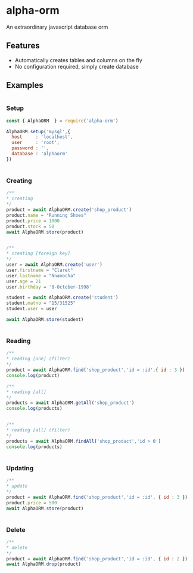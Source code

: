 # alpha-orm
An extraordinary javascript database orm

## Features
* Automatically creates tables and columns on the fly
* No configuration required, simply create database


## Examples
#
### Setup
```javascript
const { AlphaORM  } = require('alpha-orm')

AlphaORM.setup('mysql',{
  host     : 'localhost',
  user     : 'root',
  password : '',
  database : 'alphaorm'
})
```
#
### Creating
```javascript
/**
* creating
*/
product = await AlphaORM.create('shop_product')
product.name = "Running Shoes" 
product.price = 1000
product.stock = 50
await AlphaORM.store(product)


/**
* creating [foreign key]
*/
user = await AlphaORM.create('user')
user.firstname = "Claret"
user.lastname = "Nnamocha"
user.age = 21
user.birthday = '8-October-1998'

student = await AlphaORM.create('student')
student.matno = "15/31525"
student.user = user

await AlphaORM.store(student)
```
#
### Reading
```javascript
/**
* reading [one] (filter)
*/
product = await AlphaORM.find('shop_product','id = :id',{ id : 3 })
console.log(product)

/**
* reading [all]
*/
products = await AlphaORM.getAll('shop_product')
console.log(products)


/**
* reading [all] (filter)
*/
products = await AlphaORM.findAll('shop_product','id > 0')
console.log(products)
```
#
### Updating

```javascript
/**
* update
*/
product = await AlphaORM.find('shop_product','id = :id', { id : 3 })
product.price = 500
await AlphaORM.store(product)
```
#
### Delete
```javascript
/**
* delete
*/
product = await AlphaORM.find('shop_product','id = :id', { id : 2 })
await AlphaORM.drop(product)
```